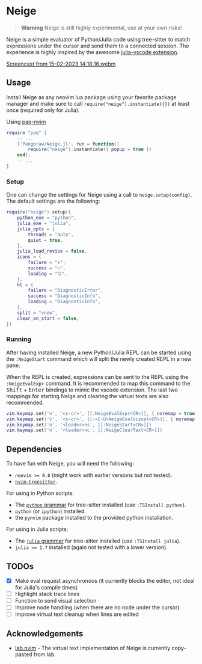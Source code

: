 # Neige

> **Warning**
> Neige is still highly experimental, use at your own risks!

Neige is a simple evaluator of Python/Julia code using tree-sitter to match expressions under the cursor and send them to a connected session. The experience is highly inspired by the awesome [julia-vscode extension](https://www.julia-vscode.org/).

[Screencast from 15-02-2023 14:18:16.webm](https://user-images.githubusercontent.com/9824244/219038564-4e493cc3-9fd5-4450-a098-ceec4fb41135.webm)


## Usage

Install Neige as any neovim lua package using your favorite package manager and make sure to call `require("neige").instantiate({})` at least once (required only for Julia).

Using [paq-nvim](https://github.com/savq/paq-nvim)

```lua
require "paq" {
    -- ...
    {'Pangoraw/Neige.jl', run = function()
        require("neige").instantiate({ popup = true })
    end};
    -- ...
}
```

### Setup

One can change the settings for Neige using a call to `neige.setup(config)`.
The default settings are the following:

```lua
require("neige").setup({
    python_exe = "python",
    julia_exe = "julia",
    julia_opts = {
        threads = "auto",
        quiet = true,
    },
    julia_load_revise = false,
    icons = {
        failure = "✗",
        success = "✓",
        loading = "🗘",
    },
    hl = {
        failure = "DiagnosticError",
        success = "DiagnosticInfo",
        loading = "DiagnosticInfo",
    },
    split = "vnew",
    clear_on_start = false,
})
```

### Running

After having installed Neige, a new Python/Julia REPL can be started using the `:NeigeStart` command which will split the newly created REPL in a new pane.

When the REPL is created, expressions can be sent to the REPL using the `:NeigeEvalExpr` command. It is recommended to map this command to the <kbd>Shift</kbd> + <kbd>Enter</kbd> bindings to mimic the vscode extension.
The last two mappings for starting Neige and clearing the virtual texts are also recommended.

```lua
vim.keymap.set('n', '<s-cr>', [[:NeigeEvalExpr<CR>]], { noremap = true})
vim.keymap.set('v', '<s-cr>', [[:<C-U>NeigeEvalVisual<CR>]], { noremap = true})
vim.keymap.set('n', '<leader>ns', [[:NeigeStart<CR>]])
vim.keymap.set('n', '<leader>nc', [[:NeigeClearText<CR>]])
```

## Dependencies

To have fun with Neige, you will need the following:
 - `neovim >= 0.8` (might work with earlier versions but not tested).
 - [`nvim-treesitter`](https://github.com/nvim-treesitter/nvim-treesitter/).

For using in Python scripts:

 - The [`python` grammar](github.com/tree-sitter/tree-sitter-python) for tree-sitter installed (use `:TSInstall python`).
 - `python` (or `ipython`) installed.
 - the `pynvim` package installed to the provided python installation.

For using in Julia scripts:
 - The [`julia` grammar](github.com/tree-sitter/tree-sitter-julia) for tree-sitter installed (use `:TSInstall julia`).
 - `julia >= 1.7` installed (again not tested with a lower version).

## TODOs

 - [x] Make eval request asynchronous (it currently blocks the editor, not ideal for Julia's compile times)
 - [ ] Highlight stack trace lines
 - [ ] Function to send visual selection
 - [ ] Improve node handling (when there are no node under the cursor)
 - [ ] Improve virtual text cleanup when lines are edited

## Acknowledgements

 - [lab.nvim](https://github.com/0x100101/lab.nvim/) - The virtual text implementation of Neige is currently copy-pasted from lab.
